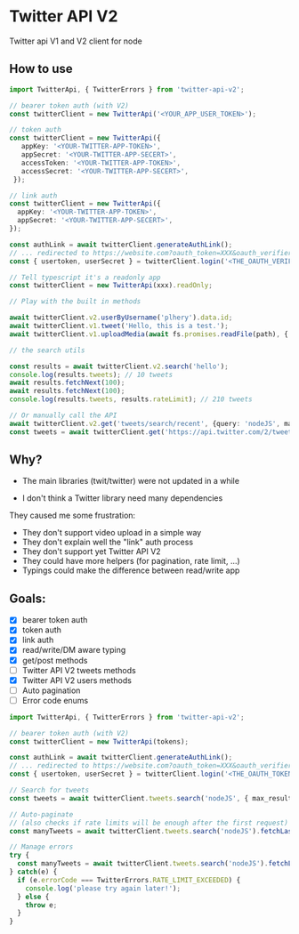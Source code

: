 # Twitter API V2

Twitter api V1 and V2 client for node

## How to use

```typescript
import TwitterApi, { TwitterErrors } from 'twitter-api-v2';

// bearer token auth (with V2)
const twitterClient = new TwitterApi('<YOUR_APP_USER_TOKEN>');

// token auth
const twitterClient = new TwitterApi({
   appKey: '<YOUR-TWITTER-APP-TOKEN>',
   appSecret: '<YOUR-TWITTER-APP-SECERT>',
   accessToken: '<YOUR-TWITTER-APP-TOKEN>',
   accessSecret: '<YOUR-TWITTER-APP-SECERT>',
 });

// link auth
const twitterClient = new TwitterApi({
  appKey: '<YOUR-TWITTER-APP-TOKEN>',
  appSecret: '<YOUR-TWITTER-APP-SECERT>',
});

const authLink = await twitterClient.generateAuthLink();
// ... redirected to https://website.com?oauth_token=XXX&oauth_verifier=XXX
const { usertoken, userSecret } = twitterClient.login('<THE_OAUTH_VERIFIER>');

// Tell typescript it's a readonly app
const twitterClient = new TwitterApi(xxx).readOnly;

// Play with the built in methods

await twitterClient.v2.userByUsername('plhery').data.id;
await twitterClient.v1.tweet('Hello, this is a test.');
await twitterClient.v1.uploadMedia(await fs.promises.readFile(path), { type: 'jpg' })

// the search utils

const results = await twitterClient.v2.search('hello');
console.log(results.tweets); // 10 tweets
await results.fetchNext(100);
await results.fetchNext(100);
console.log(results.tweets, results.rateLimit); // 210 tweets

// Or manually call the API
await twitterClient.v2.get('tweets/search/recent', {query: 'nodeJS', max_results: '100'});
const tweets = await twitterClient.get('https://api.twitter.com/2/tweets/search/recent?query=nodeJS&max_results=100');
```

## Why?

- The main libraries (twit/twitter) were not updated in a while

- I don't think a Twitter library need many dependencies

They caused me some frustration:
- They don't support video upload in a simple way
- They don't explain well the "link" auth process
- They don't support yet Twitter API V2
- They could have more helpers (for pagination, rate limit, ...)
- Typings could make the difference between read/write app

## Goals:

- [x] bearer token auth
- [x] token auth
- [x] link auth
- [x] read/write/DM aware typing
- [x] get/post methods
- [ ] Twitter API V2 tweets methods
- [x] Twitter API V2 users methods
- [ ] Auto pagination
- [ ] Error code enums

```typescript
import TwitterApi, { TwitterErrors } from 'twitter-api-v2';

// bearer token auth (with V2)
const twitterClient = new TwitterApi(tokens);

const authLink = await twitterClient.generateAuthLink();
// ... redirected to https://website.com?oauth_token=XXX&oauth_verifier=XXX
const { usertoken, userSecret } = twitterClient.login('<THE_OAUTH_TOKEN>', '<THE_OAUTH_VERIFIER>');

// Search for tweets
const tweets = await twitterClient.tweets.search('nodeJS', { max_results: 100 });

// Auto-paginate
// (also checks if rate limits will be enough after the first request)
const manyTweets = await twitterClient.tweets.search('nodeJS').fetchLast(10000);

// Manage errors
try {
  const manyTweets = await twitterClient.tweets.search('nodeJS').fetchLast(100000000);
} catch(e) {
  if (e.errorCode === TwitterErrors.RATE_LIMIT_EXCEEDED) {
    console.log('please try again later!');
  } else {
    throw e;
  }
}
```
